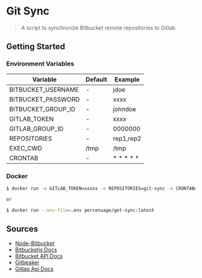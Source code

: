 # Git Sync

> A script to synchronize Bitbucket remote repositories to Gitlab.

## Getting Started

### Environment Variables

| Variable           | Default | Example   |
|--------------------|---------|-----------|
| BITBUCKET_USERNAME | -       | jdoe      |
| BITBUCKET_PASSWORD | -       | xxxx      |
| BITBUCKET_GROUP_ID | -       | johndoe   |
| GITLAB_TOKEN       | -       | xxxx      |
| GITLAB_GROUP_ID    | -       | 0000000   |
| REPOSITORIES       | -       | rep1,rep2 |
| EXEC_CWD           | /tmp    | /tmp      |
| CRONTAB            | -       | * * * * * |

### Docker

```sh
$ docker run -e GITLAB_TOKEN=xxxxx -e REPOSITORIES=git-sync -e CRONTAB="* * * * *" percenuage/get-sync:latest

or

$ docker run --env-file=.env percenuage/get-sync:latest
```

## Sources

- [Node-Bitbucket](https://github.com/MunifTanjim/node-bitbucket)
- [Bitbucketjs Docs](https://bitbucketjs.netlify.com/#api-_)
- [Bitbucket API Docs](https://developer.atlassian.com/bitbucket/api/2/reference/)
- [Gitbeaker](https://github.com/jdalrymple/gitbeaker)
- [Gitlap Api Docs](https://gitlab.com/gitlab-org/gitlab/tree/master/doc/api#personal-access-tokens)
